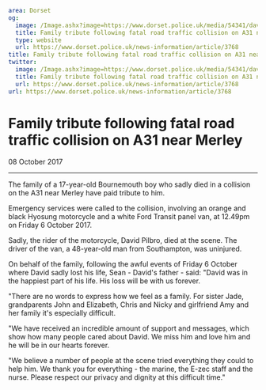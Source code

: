 ```yaml
area: Dorset
og:
  image: /Image.ashx?image=https://www.dorset.police.uk/media/54341/david-pilbro-8-october-2017.jpg&amp;amp;width=150
  title: Family tribute following fatal road traffic collision on A31 near Merley
  type: website
  url: https://www.dorset.police.uk/news-information/article/3768
title: Family tribute following fatal road traffic collision on A31 near Merley |
twitter:
  image: /Image.ashx?image=https://www.dorset.police.uk/media/54341/david-pilbro-8-october-2017.jpg&amp;amp;width=150
  title: Family tribute following fatal road traffic collision on A31 near Merley
  url: https://www.dorset.police.uk/news-information/article/3768
url: https://www.dorset.police.uk/news-information/article/3768
```

# Family tribute following fatal road traffic collision on A31 near Merley

08 October 2017

* * *

The family of a 17-year-old Bournemouth boy who sadly died in a collision on the A31 near Merley have paid tribute to him.

Emergency services were called to the collision, involving an orange and black Hyosung motorcycle and a white Ford Transit panel van, at 12.49pm on Friday 6 October 2017.

Sadly, the rider of the motorcycle, David Pilbro, died at the scene. The driver of the van, a 48-year-old man from Southampton, was uninjured.

On behalf of the family, following the awful events of Friday 6 October where David sadly lost his life, Sean - David's father - said: "David was in the happiest part of his life. His loss will be with us forever.

"There are no words to express how we feel as a family. For sister Jade, grandparents John and Elizabeth, Chris and Nicky and girlfriend Amy and her family it's especially difficult.

"We have received an incredible amount of support and messages, which show how many people cared about David. We miss him and love him and he will be in our hearts forever.

"We believe a number of people at the scene tried everything they could to help him. We thank you for everything - the marine, the E-zec staff and the nurse. Please respect our privacy and dignity at this difficult time."
